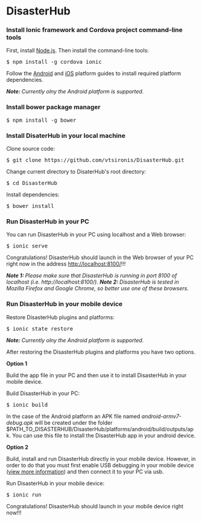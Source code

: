 # DisasterHub

<h3>Install Ionic framework and Cordova project command-line tools</h3>

First, install <a href="http://nodejs.org/">Node.js</a>. Then install the command-line tools:

<pre>$ npm install -g cordova ionic</pre>

Follow the <a href="http://cordova.apache.org/docs/en/latest/guide/platforms/android/index.html">Android</a> and <a href="http://cordova.apache.org/docs/en/5.1.1/guide/platforms/ios/index.html">iOS</a> platform guides to install required platform dependencies.

<i>
<strong>Note: </strong> Currently olny the Android platform is supported.
</i>

<h3>Install bower package manager</h3>

<pre>$ npm install -g bower</pre>

<h3>Install DisaterHub in your local machine</h3>

Clone source code:

<pre>$ git clone https://github.com/vtsironis/DisasterHub.git</pre>

Change current directory to DisaterHub's root directory:

<pre>$ cd DisasterHub</pre>

Install dependencies:

<pre>$ bower install</pre>

<h3>Run DisasterHub in your PC</h3>

You can run DisasterHub in your PC using localhost and a Web browser:

<pre>$ ionic serve</pre>

Congratulations! DisasterHub should launch in the Web browser of your PC right now in the address <a href="http://localhost:8100/" target="_blank">http://localhost:8100/</a>!!!

<i>
<strong>Note 1: </strong> Please make sure that DisasterHub is running in port 8100 of localhost (i.e. http://localhost:8100/).
</i>

<i>
<strong>Note 2: </strong> DisasterHub is tested in Mozilla Firefox and Google Chrome, so better use one of these browsers.
</i>

<h3>Run DisasterHub in your mobile device</h3>

Restore DisasterHub plugins and platforms:

<pre>$ ionic state restore</pre>

<i>
<strong>Note: </strong> Currently olny the Android platform is supported.
</i>

After restoring the DisasterHub plugins and platforms you have two options.

<strong>Option 1</strong>

Build the app file in your PC and then use it to install DisasterHub in your mobile device.

Build DisasterHub in your PC:

<pre>$ ionic build</pre>

In the case of the Android platform an APK file named <i>android-armv7-debug.apk</i> will be created under the folder $PATH_TO_DISASTERHUB/DisasterHub/platforms/android/build/outputs/apk. You can use this file to install the DisasterHub app in your android device.

<strong>Option 2</strong>

Build, install and run DisasterHub directly in your mobile device. However, in order to do that you must first enable USB debugging in your mobile device (<a href="https://developer.android.com/studio/run/device.html">view more information</a>) and then connect it to your PC via usb.

Run DisasterHub in your mobile device:

<pre>$ ionic run</pre>

Congratulations! DisasterHub should launch in your mobile device right now!!!
